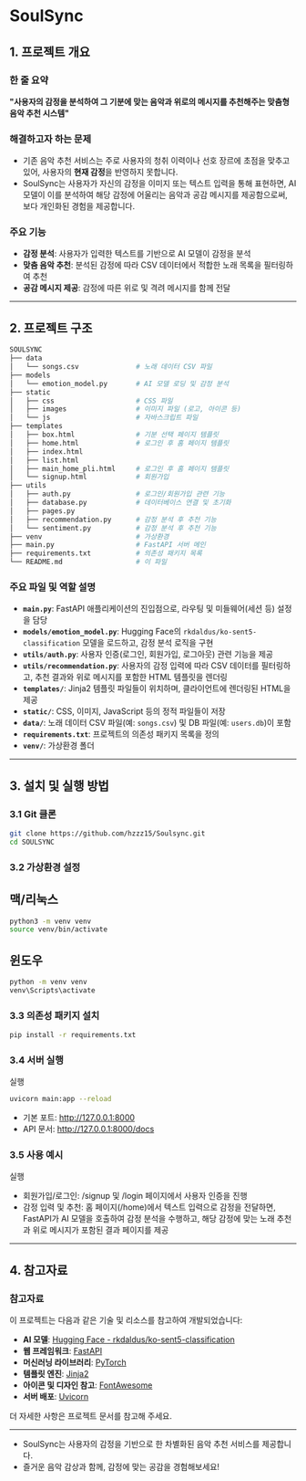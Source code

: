 # SoulSync

## 1. 프로젝트 개요

### 한 줄 요약
**"사용자의 감정을 분석하여 그 기분에 맞는 음악과 위로의 메시지를 추천해주는 맞춤형 음악 추천 시스템"**

### 해결하고자 하는 문제
- 기존 음악 추천 서비스는 주로 사용자의 청취 이력이나 선호 장르에 초점을 맞추고 있어, 사용자의 **현재 감정**을 반영하지 못합니다.
- SoulSync는 사용자가 자신의 감정을 이미지 또는 텍스트 입력을 통해 표현하면, AI 모델이 이를 분석하여 해당 감정에 어울리는 음악과 공감 메시지를 제공함으로써, 보다 개인화된 경험을 제공합니다.

### 주요 기능
- **감정 분석**: 사용자가 입력한 텍스트를 기반으로 AI 모델이 감정을 분석
- **맞춤 음악 추천**: 분석된 감정에 따라 CSV 데이터에서 적합한 노래 목록을 필터링하여 추천
- **공감 메시지 제공**: 감정에 따른 위로 및 격려 메시지를 함께 전달

---

## 2. 프로젝트 구조

```bash
SOULSYNC
├── data
│   └── songs.csv              # 노래 데이터 CSV 파일
├── models
│   └── emotion_model.py       # AI 모델 로딩 및 감정 분석 
├── static
│   ├── css                    # CSS 파일 
│   ├── images                 # 이미지 파일 (로고, 아이콘 등)
│   └── js                     # 자바스크립트 파일 
├── templates
│   ├── box.html               # 기분 선택 페이지 템플릿
│   ├── home.html              # 로그인 후 홈 페이지 템플릿
│   ├── index.html             
│   ├── list.html              
│   ├── main_home_pli.html     # 로그인 후 홈 페이지 템플릿
│   └── signup.html            # 회원가입
├── utils
│   ├── auth.py                # 로그인/회원가입 관련 기능
│   ├── database.py            # 데이터베이스 연결 및 초기화
│   ├── pages.py               
│   ├── recommendation.py      # 감정 분석 후 추천 기능
│   └── sentiment.py           # 감정 분석 후 추천 기능 
├── venv                       # 가상환경
├── main.py                    # FastAPI 서버 메인 
├── requirements.txt           # 의존성 패키지 목록
└── README.md                  # 이 파일
```
### 주요 파일 및 역할 설명

- **`main.py`**: FastAPI 애플리케이션의 진입점으로, 라우팅 및 미들웨어(세션 등) 설정을 담당
- **`models/emotion_model.py`**: Hugging Face의 `rkdaldus/ko-sent5-classification` 모델을 로드하고, 감정 분석 로직을 구현
- **`utils/auth.py`**: 사용자 인증(로그인, 회원가입, 로그아웃) 관련 기능을 제공
- **`utils/recommendation.py`**: 사용자의 감정 입력에 따라 CSV 데이터를 필터링하고, 추천 결과와 위로 메시지를 포함한 HTML 템플릿을 렌더링
- **`templates/`**: Jinja2 템플릿 파일들이 위치하며, 클라이언트에 렌더링된 HTML을 제공
- **`static/`**: CSS, 이미지, JavaScript 등의 정적 파일들이 저장
- **`data/`**: 노래 데이터 CSV 파일(예: `songs.csv`) 및 DB 파일(예: `users.db`)이 포함
- **`requirements.txt`**: 프로젝트의 의존성 패키지 목록을 정의
- **`venv/`**: 가상환경 폴더

---

## 3. 설치 및 실행 방법

### 3.1 Git 클론
```bash
git clone https://github.com/hzzz15/Soulsync.git
cd SOULSYNC
```

### 3.2 가상환경 설정
## 맥/리눅스
```bash
python3 -m venv venv
source venv/bin/activate
```
## 윈도우
```bash
python -m venv venv
venv\Scripts\activate
```

### 3.3 의존성 패키지 설치
```bash
pip install -r requirements.txt
```

### 3.4 서버 실행
실행
```bash
uvicorn main:app --reload
```
- 기본 포트: http://127.0.0.1:8000
- API 문서: http://127.0.0.1:8000/docs

### 3.5 사용 예시
실행
- 회원가입/로그인: /signup 및 /login 페이지에서 사용자 인증을 진행
- 감정 입력 및 추천: 홈 페이지(/home)에서 텍스트 입력으로 감정을 전달하면, FastAPI가 AI 모델을 호출하여 감정 분석을 수행하고, 해당 감정에 맞는 노래 추천과 위로 메시지가 포함된 결과 페이지를 제공

---

## 4. 참고자료
### 참고자료  
이 프로젝트는 다음과 같은 기술 및 리소스를 참고하여 개발되었습니다:

- **AI 모델**: [Hugging Face - rkdaldus/ko-sent5-classification](https://huggingface.co/rkdaldus/ko-sent5-classification)
- **웹 프레임워크**: [FastAPI](https://fastapi.tiangolo.com/)
- **머신러닝 라이브러리**: [PyTorch](https://pytorch.org/)
- **템플릿 엔진**: [Jinja2](https://jinja.palletsprojects.com/)
- **아이콘 및 디자인 참고**: [FontAwesome](https://fontawesome.com/)
- **서버 배포**: [Uvicorn](https://www.uvicorn.org/)

더 자세한 사항은 프로젝트 문서를 참고해 주세요.

---
- SoulSync는 사용자의 감정을 기반으로 한 차별화된 음악 추천 서비스를 제공합니다.
- 즐거운 음악 감상과 함께, 감정에 맞는 공감을 경험해보세요!
